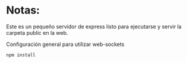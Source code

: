 # Notas:

Este es un pequeño servidor de express listo para ejecutarse y servir la carpeta public en la web.

Configuración general para utilizar web-sockets

```
npm install
```